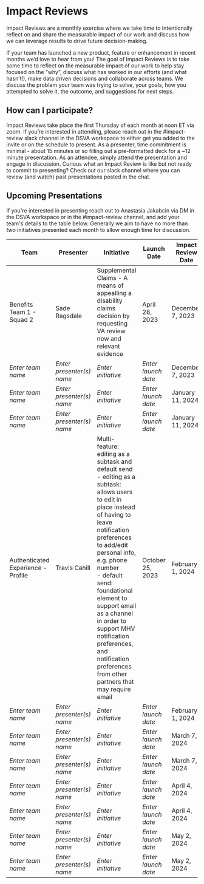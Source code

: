 # Impact Reviews

Impact Reviews are a monthly exercise  where we take time to intentionally reflect on and share the measurable impact of our work and discuss how we can leverage results to drive future decision-making.

If your team has launched a new product, feature or enhancement in recent months we’d love to hear from you! The goal of Impact Reviews is to take some time to reflect on the measurable impact of our work to help stay focused on the “why”, discuss what has worked in our efforts (and what hasn’t!), make data driven decisions and collaborate across teams. We discuss the problem your team was trying to solve, your goals, how you attempted to solve it, the outcome, and suggestions for next steps.

## How can I participate?
Impact Reviews take place the first Thursday of each month at noon ET via zoom. If you’re interested in attending, please reach out in the #impact-review slack channel in the DSVA workspace to either get you added to the invite or on the schedule to present. As a presenter, time commitment is minimal - about 15 minutes or so filling out a pre-formatted deck for a ~12 minute presentation. As an attendee, simply attend the presentation and engage in discussion. Curious what an Impact Review is like but not ready to commit to presenting? Check out our slack channel where you can review (and watch) past presentations posted in the chat.

## Upcoming Presentations
If you're interested in presenting reach out to Anastasia Jakabcin via DM in the DSVA workspace or in the #impact-review channel, and add your team's details to the table below. Generally we aim to have no more than _two_ initiatives presented each month to allow enough time for discussion.

|    Team      | Presenter | Initiative | Launch Date | Impact Review Date|
|----|----|----|----|----|
| Benefits Team 1 - Squad 2 | Sade Ragsdale | Supplemental Claims - A means of appealling a disability claims decision by requesting VA review new and relevant evidence| April 28, 2023 | December 7, 2023 |
| _Enter team name_ | _Enter presenter(s) name_| _Enter initiative_ | _Enter launch date_ | December 7, 2023 |
| _Enter team name_ | _Enter presenter(s) name_| _Enter initiative_ | _Enter launch date_ | January 11, 2024 |
| _Enter team name_ | _Enter presenter(s) name_| _Enter initiative_ | _Enter launch date_ | January 11, 2024 |
| Authenticated Experience - Profile | Travis Cahill | Multi-feature: editing as a subtask and default send<br /> - editing as a subtask: allows users to edit in place instead of having to leave notification preferences to add/edit personal info, e.g. phone number<br /> - default send: foundational element to support email as a channel in order to support MHV notification preferences, and notification preferences from other partners that may require email | October 25, 2023 | February 1, 2024 |
| _Enter team name_ | _Enter presenter(s) name_| _Enter initiative_ | _Enter launch date_ | February 1, 2024 |
| _Enter team name_ | _Enter presenter(s) name_| _Enter initiative_ | _Enter launch date_ | March 7, 2024 |
| _Enter team name_ | _Enter presenter(s) name_| _Enter initiative_ | _Enter launch date_ | March 7, 2024 |
| _Enter team name_ | _Enter presenter(s) name_| _Enter initiative_ | _Enter launch date_ | April 4, 2024 |
| _Enter team name_ | _Enter presenter(s) name_| _Enter initiative_ | _Enter launch date_ | April 4, 2024 |
| _Enter team name_ | _Enter presenter(s) name_| _Enter initiative_ | _Enter launch date_ | May 2, 2024 |
| _Enter team name_ | _Enter presenter(s) name_| _Enter initiative_ | _Enter launch date_ | May 2, 2024 |

